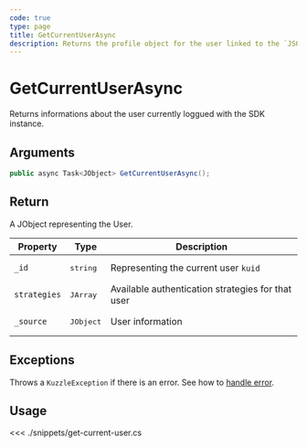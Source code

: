 ```yaml
---
code: true
type: page
title: GetCurrentUserAsync
description: Returns the profile object for the user linked to the `JSON Web Token`.
---
```


# GetCurrentUserAsync

Returns informations about the user currently loggued with the SDK instance.

## Arguments

```csharp
public async Task<JObject> GetCurrentUserAsync();
```

## Return

A JObject representing the User.

| Property     | Type               | Description                                       |
|--------------|--------------------|---------------------------------------------------|
| `_id`        | <pre>string</pre>  | Representing the current user `kuid`              |
| `strategies` | <pre>JArray</pre>  | Available authentication strategies for that user |
| `_source`    | <pre>JObject</pre> | User information                                  |

## Exceptions

Throws a `KuzzleException` if there is an error. See how to [handle error](/sdk/csharp/2/essentials/error-handling).

## Usage

<<< ./snippets/get-current-user.cs
